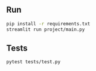 ## Run
```bash
pip install -r requirements.txt
streamlit run project/main.py
```

## Tests
```bash
pytest tests/test.py
```